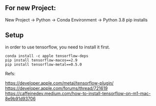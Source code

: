 
## For new Project:

New Project -> Python -> Conda Environment -> Python 3.8
pip installs

## Setup

in order to use tensorflow, you need to install it first. 
```
conda install -c apple tensorflow-deps
pip install tensorflow-macos==2.9
pip install tensorflow-metal==0.5.0
```

Refs:

https://developer.apple.com/metal/tensorflow-plugin/
https://developer.apple.com/forums/thread/721619
https://caffeinedev.medium.com/how-to-install-tensorflow-on-m1-mac-8e9b91d93706
